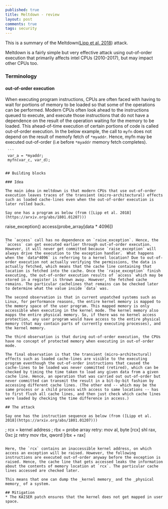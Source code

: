 ```yaml
---
published: true
title: Meltdown - review
layout: post
comments: true
tags: security
---
```


This is a summary of the Meltdown([Lipp et al. 2018](https://arxiv.org/abs/1801.01207)) attack.

Meltdown is a fairly simple but very effective attack using out-of-order execution that primarily affects intel CPUs (2010-2017), but may impact other CPUs too.


### Terminology

#### out-of-order execution
  
When executing program instructions, CPUs are often faced with having to wait for portions of memory to be loaded so that some of the operations can be performed. Modern CPUs often look ahead to the instructions queued to execute, and execute those instructions that do not have a dependence on the result of the operation waiting for the memory to be loaded. This ahead-of-time execution of certain portions of code is called out-of-order execution. In the below example, the call to `myfn` does not depend on the result of memofy fetch of `*myaddr`. Hence, myfn may be executed out-of-order (i.e before `*myaddr` memory fetch completes).
  
     ```
     var_a = *myaddr;
     myfn(var_c, var_d);
  ```

## Building blocks

### Idea

The main idea in meltdown is that modern CPUs that use out-of-order execution leaves traces of the transient (micro-architectural) effects such as loaded cache-lines even when the out-of-order execution is later rolled back.

Say one has a program as below (from ([Lipp et al. 2018](https://arxiv.org/abs/1801.01207)))

```
raise_exception()
access(probe_array[data * 4096])
```

The `access` call has no dependence on `raise_exception`. Hence, the `access` can get executed earlier through out-of-order execution. However, it will never get committed because `raise_exception` will always drive the execution to the exception handler.  What happens when the `data*4096` is referring to a kernel location? Due to out-of-order execution not actually verifying the permissions, the data is actually fetched, which means that the cache line containing that location is fetched into the cache. Once the `raise_exception` finish executing, the out-of-order execution results of `access` which may be stored in a register is thrown away. However, the fetched cache remains. The particular cachelines that remains can be checked later to determine what the value inside `data` was.

The second observation is that in current unpatched systems such as Linux, for performance reasons, the entire kernel memory is mapped to the memory space of the user program. This mapped memory is only accessible when executing in the kernel mode. The kernel memory also mapps the entire physical memory. So, if there was no kernel access protection, any user program would have access to the entire physical memory (that may contain parts of currently executing processes), and the kernel memory.

The third observation is that during out-of-order execution, the CPUs have no concept of protected memory when executing in out-of-order mode.

The final observation is that the transient (micro-architectural) effects such as loaded cache-lines are visible to the executing program eventhough the out-of-order instructions that caused the cache-lines to be loaded was never committed (retired), which can be checked by timing the time taken to load any given data from a given cache line. Hence, an operation that was carried out out-of-order but never committed can transmit the result in a bit-by-bit fashion by accessing different cache lines. (The other end -- which may be the same process or a child process with access to same locations -- has to first flush all cache lines, and then just check which cache lines were loaded by checking the time difference in access.)

## The attack

Say one has the instruction sequence as below (from ([Lipp et al. 2018](https://arxiv.org/abs/1801.01207)))

```
; rcx = kernel address
; rbx = probe array
retry:
  mov al, byte [rcx]
  shl rax, 0xc
  jz retry
  mov rbx, qword [rbx + rax]
```

Here, the `rcx` contains an inaccessible kernel address, on which access an exception will be raised. However, the following instructions are executed out-of-order anyway before the exception is raised. Hence, the cache line that gets accessed leaks the information about the contents of memory location at `rcx`. The particular cache lines accessed are checked later.

This means that one can dump the _kernel memory_ and the _physical memory_ of a system.

## Mitigation
* The KAISER patch ensures that the kernel does not get mapped in user space.
